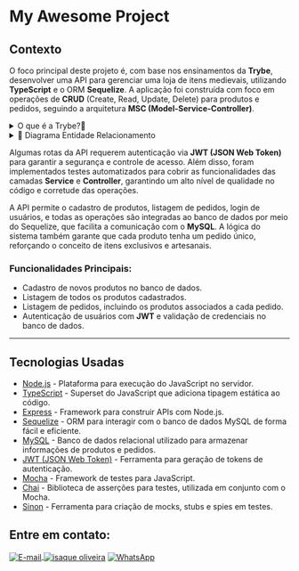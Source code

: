 # My Awesome Project

## Contexto

O foco principal deste projeto é, com base nos ensinamentos da **Trybe**, desenvolver uma API para gerenciar uma loja de itens medievais, utilizando **TypeScript** e o ORM **Sequelize**. A aplicação foi construída com foco em operações de **CRUD** (Create, Read, Update, Delete) para produtos e pedidos, seguindo a arquitetura **MSC (Model-Service-Controller)**.

<details>
  <summary>O que é a Trybe?🤔</summary>
  A Trybe é uma escola de desenvolvimento web genuinamente comprometida com o sucesso profissional de seus estudantes. Com o Modelo de Sucesso Compartilhado (MSC) oferecido pela Trybe Fintech, uma instituição financeira autorizada pelo Banco Central do Brasil, os alunos têm a opção de pagar apenas quando estiverem trabalhando.
</details>

<details>
  <summary>🎲 Diagrama Entidade Relacionamento</summary>
  <div style="display:flex; justify-content:center;  align-items:center; width="100%">
  <img src="Preview/erTrybeSmith.png" alt="page1"/>
  </div>
</details>

Algumas rotas da API requerem autenticação via **JWT (JSON Web Token)** para garantir a segurança e controle de acesso. Além disso, foram implementados testes automatizados para cobrir as funcionalidades das camadas **Service** e **Controller**, garantindo um alto nível de qualidade no código e corretude das operações.

A API permite o cadastro de produtos, listagem de pedidos, login de usuários, e todas as operações são integradas ao banco de dados por meio do Sequelize, que facilita a comunicação com o **MySQL**. A lógica do sistema também garante que cada produto tenha um pedido único, reforçando o conceito de itens exclusivos e artesanais.

### Funcionalidades Principais:
- Cadastro de novos produtos no banco de dados.
- Listagem de todos os produtos cadastrados.
- Listagem de pedidos, incluindo os produtos associados a cada pedido.
- Autenticação de usuários com **JWT** e validação de credenciais no banco de dados.

---

## Tecnologias Usadas

- [Node.js](https://nodejs.org/) - Plataforma para execução do JavaScript no servidor.
- [TypeScript](https://www.typescriptlang.org/) - Superset do JavaScript que adiciona tipagem estática ao código.
- [Express](https://expressjs.com/) - Framework para construir APIs com Node.js.
- [Sequelize](https://sequelize.org/) - ORM para interagir com o banco de dados MySQL de forma fácil e eficiente.
- [MySQL](https://www.mysql.com/) - Banco de dados relacional utilizado para armazenar informações de produtos e pedidos.
- [JWT (JSON Web Token)](https://jwt.io/) - Ferramenta para geração de tokens de autenticação.
- [Mocha](https://mochajs.org/) - Framework de testes para JavaScript.
- [Chai](https://www.chaijs.com/) - Biblioteca de asserções para testes, utilizada em conjunto com o Mocha.
- [Sinon](https://sinonjs.org/) - Ferramenta para criação de mocks, stubs e spies em testes.


## Entre em contato:
<a href="mailto:zazac3179@gmail.com" target="_blank">
  <img align="center" src="https://img.shields.io/badge/Gmail-D14836?style=for-the-badge&logo=gmail&logoColor=white" alt="E-mail" height="40" width="auto" />
</a>
<a href="https://www.linkedin.com/in/isaque-s-oliveira/" target="blank"><img align="center" src="https://raw.githubusercontent.com/rahuldkjain/github-profile-readme-generator/master/src/images/icons/Social/linked-in-alt.svg" alt="isaque oliveira" height="30" width="40" /></a>
<a href="https://wa.me/5574981510614" target="blank"><img align="center" src="https://raw.githubusercontent.com/rahuldkjain/github-profile-readme-generator/master/src/images/icons/Social/whatsapp.svg" alt="WhatsApp" height="30" width="40" /></a>
